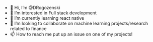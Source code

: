 - 👋 Hi, I’m @DRogozenski
- 👀 I’m interested in Full stack development
- 🌱 I’m currently learning react native
- 💞️ I’m looking to collaborate on machine learning projects/research related to finance
- 📫 How to reach me put up an issue on one of my projects!

<!---
DRogozenski/DRogozenski is a ✨ special ✨ repository because its `README.md` (this file) appears on your GitHub profile.
You can click the Preview link to take a look at your changes.
--->
